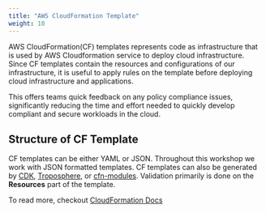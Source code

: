```yaml
---
title: "AWS CloudFormation Template"
weight: 10
---
```

AWS CloudFormation(CF) templates represents code as infrastructure that is used by AWS Cloudformation service to deploy cloud infrastructure. Since CF templates contain the resources and configurations of our infrastructure, it is useful to apply rules on the template before deploying cloud infrastructure and applications.

This offers teams quick feedback on any policy compliance issues, significantly reducing the time and effort needed to quickly develop compliant and secure workloads in the cloud.


## Structure of CF Template

CF templates can be either YAML or JSON. Throughout this workshop we work with JSON formatted templates. CF templates can also be generated by [CDK](https://aws.amazon.com/cdk/), [Troposphere](https://github.com/cloudtools/troposphere), or [cfn-modules](https://github.com/cfn-modules). Validation primarily is done on the **Resources** part of the template.

To read more, checkout [CloudFormation Docs](https://aws.amazon.com/cloudformation/)
